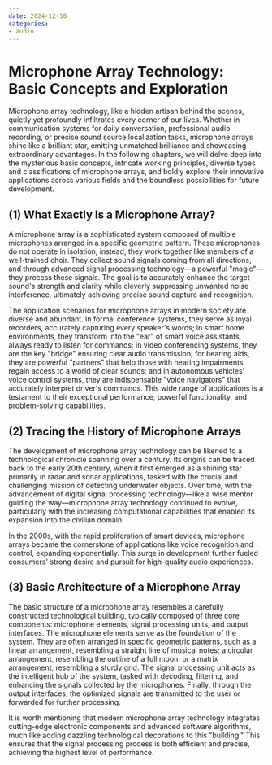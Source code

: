 ```yaml
---
date: 2024-12-10
categories:
- audio
---
```


# Microphone Array Technology: Basic Concepts and Exploration

Microphone array technology, like a hidden artisan behind the scenes, quietly yet profoundly infiltrates every corner of our lives. Whether in communication systems for daily conversation, professional audio recording, or precise sound source localization tasks, microphone arrays shine like a brilliant star, emitting unmatched brilliance and showcasing extraordinary advantages. In the following chapters, we will delve deep into the mysterious basic concepts, intricate working principles, diverse types and classifications of microphone arrays, and boldly explore their innovative applications across various fields and the boundless possibilities for future development.

<!-- more -->

## **(1) What Exactly Is a Microphone Array?**

A microphone array is a sophisticated system composed of multiple microphones arranged in a specific geometric pattern. These microphones do not operate in isolation; instead, they work together like members of a well-trained choir. They collect sound signals coming from all directions, and through advanced signal processing technology—a powerful "magic"—they process these signals. The goal is to accurately enhance the target sound's strength and clarity while cleverly suppressing unwanted noise interference, ultimately achieving precise sound capture and recognition.

The application scenarios for microphone arrays in modern society are diverse and abundant. In formal conference systems, they serve as loyal recorders, accurately capturing every speaker's words; in smart home environments, they transform into the "ear" of smart voice assistants, always ready to listen for commands; in video conferencing systems, they are the key "bridge" ensuring clear audio transmission; for hearing aids, they are powerful "partners" that help those with hearing impairments regain access to a world of clear sounds; and in autonomous vehicles' voice control systems, they are indispensable "voice navigators" that accurately interpret driver's commands. This wide range of applications is a testament to their exceptional performance, powerful functionality, and problem-solving capabilities.

## **(2) Tracing the History of Microphone Arrays**

The development of microphone array technology can be likened to a technological chronicle spanning over a century. Its origins can be traced back to the early 20th century, when it first emerged as a shining star primarily in radar and sonar applications, tasked with the crucial and challenging mission of detecting underwater objects. Over time, with the advancement of digital signal processing technology—like a wise mentor guiding the way—microphone array technology continued to evolve, particularly with the increasing computational capabilities that enabled its expansion into the civilian domain.

In the 2000s, with the rapid proliferation of smart devices, microphone arrays became the cornerstone of applications like voice recognition and control, expanding exponentially. This surge in development further fueled consumers' strong desire and pursuit for high-quality audio experiences.

## **(3) Basic Architecture of a Microphone Array**

The basic structure of a microphone array resembles a carefully constructed technological building, typically composed of three core components: microphone elements, signal processing units, and output interfaces. The microphone elements serve as the foundation of the system. They are often arranged in specific geometric patterns, such as a linear arrangement, resembling a straight line of musical notes; a circular arrangement, resembling the outline of a full moon; or a matrix arrangement, resembling a sturdy grid. The signal processing unit acts as the intelligent hub of the system, tasked with decoding, filtering, and enhancing the signals collected by the microphones. Finally, through the output interfaces, the optimized signals are transmitted to the user or forwarded for further processing.

It is worth mentioning that modern microphone array technology integrates cutting-edge electronic components and advanced software algorithms, much like adding dazzling technological decorations to this "building." This ensures that the signal processing process is both efficient and precise, achieving the highest level of performance.
